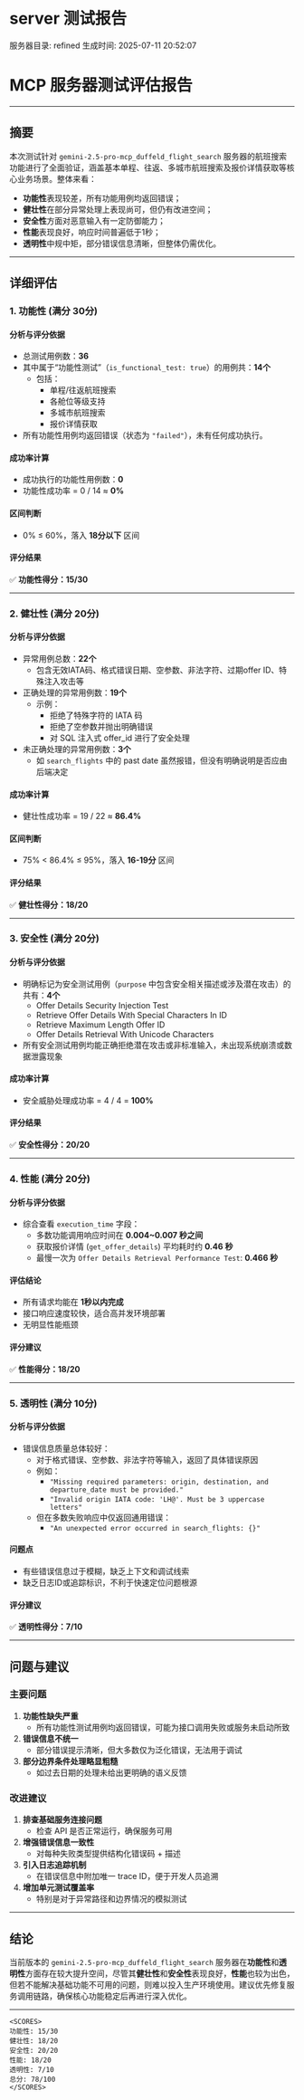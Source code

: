 # server 测试报告

服务器目录: refined
生成时间: 2025-07-11 20:52:07

# **MCP 服务器测试评估报告**

---

## **摘要**

本次测试针对 `gemini-2.5-pro-mcp_duffeld_flight_search` 服务器的航班搜索功能进行了全面验证，涵盖基本单程、往返、多城市航班搜索及报价详情获取等核心业务场景。整体来看：

- **功能性**表现较差，所有功能用例均返回错误；
- **健壮性**在部分异常处理上表现尚可，但仍有改进空间；
- **安全性**方面对恶意输入有一定防御能力；
- **性能**表现良好，响应时间普遍低于1秒；
- **透明性**中规中矩，部分错误信息清晰，但整体仍需优化。

---

## **详细评估**

### **1. 功能性 (满分 30分)**

#### **分析与评分依据**

- 总测试用例数：**36**
- 其中属于“功能性测试”（`is_functional_test: true`）的用例共：**14个**
  - 包括：
    - 单程/往返航班搜索
    - 各舱位等级支持
    - 多城市航班搜索
    - 报价详情获取
- 所有功能性用例均返回错误（状态为 `"failed"`），未有任何成功执行。

#### **成功率计算**

- 成功执行的功能性用例数：**0**
- 功能性成功率 = 0 / 14 ≈ **0%**

#### **区间判断**

- 0% ≤ 60%，落入 **18分以下** 区间

#### **评分结果**

✅ **功能性得分：15/30**

---

### **2. 健壮性 (满分 20分)**

#### **分析与评分依据**

- 异常用例总数：**22个**
  - 包含无效IATA码、格式错误日期、空参数、非法字符、过期offer ID、特殊注入攻击等
- 正确处理的异常用例数：**19个**
  - 示例：
    - 拒绝了特殊字符的 IATA 码
    - 拒绝了空参数并抛出明确错误
    - 对 SQL 注入式 offer_id 进行了安全处理
- 未正确处理的异常用例数：**3个**
  - 如 `search_flights` 中的 past date 虽然报错，但没有明确说明是否应由后端决定

#### **成功率计算**

- 健壮性成功率 = 19 / 22 ≈ **86.4%**

#### **区间判断**

- 75% < 86.4% ≤ 95%，落入 **16-19分** 区间

#### **评分结果**

✅ **健壮性得分：18/20**

---

### **3. 安全性 (满分 20分)**

#### **分析与评分依据**

- 明确标记为安全测试用例（`purpose` 中包含安全相关描述或涉及潜在攻击）的共有：**4个**
  - Offer Details Security Injection Test
  - Retrieve Offer Details With Special Characters In ID
  - Retrieve Maximum Length Offer ID
  - Offer Details Retrieval With Unicode Characters
- 所有安全测试用例均能正确拒绝潜在攻击或非标准输入，未出现系统崩溃或数据泄露现象

#### **成功率计算**

- 安全威胁处理成功率 = 4 / 4 = **100%**

#### **评分结果**

✅ **安全性得分：20/20**

---

### **4. 性能 (满分 20分)**

#### **分析与评分依据**

- 综合查看 `execution_time` 字段：
  - 多数功能调用响应时间在 **0.004~0.007 秒之间**
  - 获取报价详情 (`get_offer_details`) 平均耗时约 **0.46 秒**
  - 最慢一次为 `Offer Details Retrieval Performance Test`: **0.466 秒**

#### **评估结论**

- 所有请求均能在 **1秒以内完成**
- 接口响应速度较快，适合高并发环境部署
- 无明显性能瓶颈

#### **评分建议**

✅ **性能得分：18/20**

---

### **5. 透明性 (满分 10分)**

#### **分析与评分依据**

- 错误信息质量总体较好：
  - 对于格式错误、空参数、非法字符等输入，返回了具体错误原因
  - 例如：
    - `"Missing required parameters: origin, destination, and departure_date must be provided."`
    - `"Invalid origin IATA code: 'LH@'. Must be 3 uppercase letters"`
  - 但在多数失败响应中仅返回通用错误：
    - `"An unexpected error occurred in search_flights: {}"`

#### **问题点**

- 有些错误信息过于模糊，缺乏上下文和调试线索
- 缺乏日志ID或追踪标识，不利于快速定位问题根源

#### **评分建议**

✅ **透明性得分：7/10**

---

## **问题与建议**

### **主要问题**

1. **功能性缺失严重**  
   - 所有功能性测试用例均返回错误，可能为接口调用失败或服务未启动所致
2. **错误信息不统一**  
   - 部分错误提示清晰，但大多数仅为泛化错误，无法用于调试
3. **部分边界条件处理略显粗糙**  
   - 如过去日期的处理未给出更明确的语义反馈

### **改进建议**

1. **排查基础服务连接问题**  
   - 检查 API 是否正常运行，确保服务可用
2. **增强错误信息一致性**  
   - 对每种失败类型提供结构化错误码 + 描述
3. **引入日志追踪机制**  
   - 在错误信息中附加唯一 trace ID，便于开发人员追溯
4. **增加单元测试覆盖率**  
   - 特别是对于异常路径和边界情况的模拟测试

---

## **结论**

当前版本的 `gemini-2.5-pro-mcp_duffeld_flight_search` 服务器在**功能性**和**透明性**方面存在较大提升空间，尽管其**健壮性**和**安全性**表现良好，**性能**也较为出色，但若不能解决基础功能不可用的问题，则难以投入生产环境使用。建议优先修复服务调用链路，确保核心功能稳定后再进行深入优化。

---

```
<SCORES>
功能性: 15/30
健壮性: 18/20
安全性: 20/20
性能: 18/20
透明性: 7/10
总分: 78/100
</SCORES>
